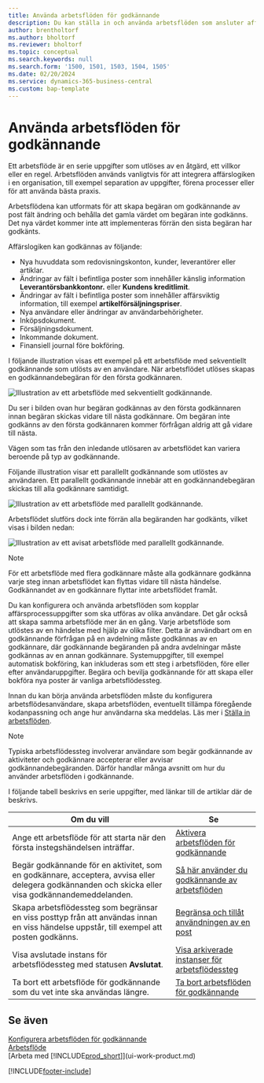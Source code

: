 ```yaml
---
title: Använda arbetsflöden för godkännande
description: Du kan ställa in och använda arbetsflöden som ansluter affärs processer på samma sätt som automatisk bokföring eller förfrågan och beviljande av godkännande för nya poster.
author: brentholtorf
ms.author: bholtorf
ms.reviewer: bholtorf
ms.topic: conceptual
ms.search.keywords: null
ms.search.form: '1500, 1501, 1503, 1504, 1505'
ms.date: 02/20/2024
ms.service: dynamics-365-business-central
ms.custom: bap-template
---
```

# <a name="use-approval-workflows"></a>Använda arbetsflöden för godkännande

Ett arbetsflöde är en serie uppgifter som utlöses av en åtgärd, ett villkor eller en regel. Arbetsflöden används vanligtvis för att integrera affärslogiken i en organisation, till exempel separation av uppgifter, förena processer eller för att använda bästa praxis.

Arbetsflödena kan utformats för att skapa begäran om godkännande av post fält ändring och behålla det gamla värdet om begäran inte godkänns. Det nya värdet kommer inte att implementeras förrän den sista begäran har godkänts.

Affärslogiken kan godkännas av följande:

- Nya huvuddata som redovisningskonton, kunder, leverantörer eller artiklar.
- Ändringar av fält i befintliga poster som innehåller känslig information **Leverantörsbankkontonr.** eller **Kundens kreditlimit**.
- Ändringar av fält i befintliga poster som innehåller affärsviktig information, till exempel **artikelförsäljningspriser**.
- Nya användare eller ändringar av användarbehörigheter.
- Inköpsdokument.
- Försäljningsdokument.
- Inkommande dokument.
- Finansiell journal före bokföring.

I följande illustration visas ett exempel på ett arbetsflöde med sekventiellt godkännande som utlösts av en användare. När arbetsflödet utlöses skapas en godkännandebegäran för den första godkännaren.  

![Illustration av ett arbetsflöde med sekventiellt godkännande.](media/Workflows/approval-flow.png)

Du ser i bilden ovan hur begäran godkännas av den första godkännaren innan begäran skickas vidare till nästa godkännare. Om begäran inte godkänns av den första godkännaren kommer förfrågan aldrig att gå vidare till nästa.

Vägen som tas från den inledande utlösaren av arbetsflödet kan variera beroende på typ av godkännande.  

Följande illustration visar ett parallellt godkännande som utlöstes av användaren. Ett parallellt godkännande innebär att en godkännandebegäran skickas till alla godkännare samtidigt.  

![Illustration av ett arbetsflöde med parallellt godkännande.](media/Workflows/approval-flow-2.png)

Arbetsflödet slutförs dock inte förrän alla begäranden har godkänts, vilket visas i bilden nedan:  

![Illustration av ett avisat arbetsflöde med parallellt godkännande.](media/Workflows/approval-flow-3.png)

> [!NOTE]  
> För ett arbetsflöde med flera godkännare måste alla godkännare godkänna varje steg innan arbetsflödet kan flyttas vidare till nästa händelse. Godkännandet av en godkännare flyttar inte arbetsflödet framåt.

Du kan konfigurera och använda arbetsflöden som kopplar affärsprocessuppgifter som ska utföras av olika användare. Det går också att skapa samma arbetsflöde mer än en gång. Varje arbetsflöde som utlöstes av en händelse med hjälp av olika filter. Detta är användbart om en godkännande förfrågan på en avdelning måste godkännas av en godkännare, där godkännande begäranden på andra avdelningar måste godkännas av en annan godkännare. Systemuppgifter, till exempel automatisk bokföring, kan inkluderas som ett steg i arbetsflöden, före eller efter användaruppgifter. Begära och bevilja godkännande för att skapa eller bokföra nya poster är vanliga arbetsflödessteg.  

Innan du kan börja använda arbetsflöden måste du konfigurera arbetsflödesanvändare, skapa arbetsflöden, eventuellt tillämpa föregående kodanpassning och ange hur användarna ska meddelas. Läs mer i [Ställa in arbetsflöden](across-set-up-workflows.md).

> [!NOTE]  
> Typiska arbetsflödessteg involverar användare som begär godkännande av aktiviteter och godkännare accepterar eller avvisar godkännandebegäranden. Därför handlar många avsnitt om hur du använder arbetsflöden i godkännande.  

 I följande tabell beskrivs en serie uppgifter, med länkar till de artiklar där de beskrivs.  

| **Om du vill** | **Se** |
|--|--|
| Ange ett arbetsflöde för att starta när den första instegshändelsen inträffar. | [Aktivera arbetsflöden för godkännande](across-how-to-enable-workflows.md) |
| Begär godkännande för en aktivitet, som en godkännare, acceptera, avvisa eller delegera godkännanden och skicka eller visa godkännandemeddelanden. | [Så här använder du godkännande av arbetsflöden](across-how-use-approval-workflows.md) |
| Skapa arbetsflödessteg som begränsar en viss posttyp från att användas innan en viss händelse uppstår, till exempel att posten godkänns. | [Begränsa och tillåt användningen av en post](across-how-to-restrict-and-allow-usage-of-a-record.md) |
| Visa avslutade instans för arbetsflödessteg med statusen **Avslutat**. | [Visa arkiverade instanser för arbetsflödessteg](across-how-to-view-archived-workflow-step-instances.md) |
| Ta bort ett arbetsflöde för godkännande som du vet inte ska användas längre. | [Ta bort arbetsflöden för godkännande](across-how-to-delete-workflows.md) |

## <a name="see-also"></a>Se även

[Konfigurera arbetsflöden för godkännande](across-set-up-workflows.md)  
[Arbetsflöde](across-workflow.md)  
[Arbeta med [!INCLUDE[prod_short](includes/prod_short.md)]](ui-work-product.md)  

[!INCLUDE[footer-include](includes/footer-banner.md)]
